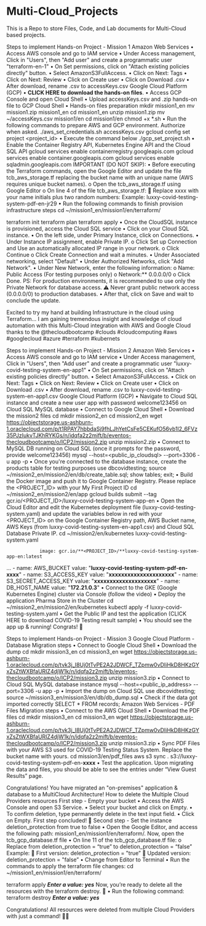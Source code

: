# Multi-Cloud_Projects
This is a Repo to store Files, Code, and Lab documents for Multi-Cloud based projects.

Steps to implement Hands-on Project - Mission 1
Amazon Web Services
•	Access AWS console and go to IAM service
•	Under Access management, Click in "Users", then "Add user" and create a programmatic user "terraform-en-1"
•	On Set permissions, click on "Attach existing policies directly" button.
•	Select AmazonS3FullAccess.
•	Click on Next: Tags
•	Click on Next: Review
•	Click on Create user
•	Click on Download .csv
•	After download, rename .csv to accessKeys.csv
Google Cloud Platform (GCP)
•	**CLICK HERE to download the hands-on files**.
•	Access GCP Console and open Cloud Shell
•	Upload accessKeys.csv and .zip hands-on file to GCP Cloud Shell
•	Hands-on files preparation
mkdir mission1_en
mv mission1.zip mission1_en
cd mission1_en
unzip mission1.zip
mv ~/accessKeys.csv mission1/en
cd mission1/en
chmod +x *.sh
•	Run the following commands to prepare AWS and GCP environment. Authorize when asked.
./aws_set_credentials.sh accessKeys.csv
gcloud config set project <project_id>
•	Execute the command below
./gcp_set_project.sh
•	Enable the Container Registry API, Kubernetes Engine API and the Cloud SQL API
gcloud services enable containerregistry.googleapis.com 
gcloud services enable container.googleapis.com 
gcloud services enable sqladmin.googleapis.com 
IMPORTANT (DO NOT SKIP):
•	Before executing the Terraform commands, open the Google Editor and update the file tcb_aws_storage.tf replacing the bucket name with an unique name (AWS requires unique bucket names).
o	Open the tcb_aws_storage.tf using Google Editor
o	On line 4 of the file tcb_aws_storage.tf: 
	Replace xxxx with your name initials plus two random numbers: Example: luxxy-covid-testing-system-pdf-en-jr29
•	Run the following commands to finish provision infrastructure steps
cd ~/mission1_en/mission1/en/terraform/

terraform init
terraform plan
terraform apply
•	Once the CloudSQL instance is provisioned, access the Cloud SQL service
•	Click on your Cloud SQL instance.
•	On the left side, under Primary Instance, click on Connections.
•	Under Instance IP assignment, enable Private IP. 
o	Click Set up Connection and Use an automatically allocated IP range in your network.
o	Click Continue
o	Click Create Connection and wait a minutes.
•	Under Associated networking, select "Default"
•	Under Authorized Networks, click "Add Network".
•	Under New Network, enter the following information: 
o	Name: Public Access (For testing purposes only)
o	Network:** 0.0.0.0/0
o	Click Done.
PS: For production environments, it is recommended to use only the Private Network for database access. ⚠️ Never grant public network access (0.0.0.0/0) to production databases.
•	After that, click on Save and wait to conclude the update.


Excited to try my hand at building Infrastructure in the cloud using Terraform...
I am gaining tremendous insight and knowledge of cloud automation with this 
Multi-Cloud integration with AWS and Google Cloud thanks to the 
@thecloudbootcamp  #clouds #cloudcomputing #aws #googlecloud #azure #terraform #kubernets


Steps to implement Hands-on Project - Mission 2
Amazon Web Services
•	Access AWS console and go to IAM service
•	Under Access management, Click in "Users", then "Add user" and create a programmatic user "luxxy-covid-testing-system-en-app1"
•	On Set permissions, click on "Attach existing policies directly" button.
•	Select AmazonS3FullAccess.
•	Click on Next: Tags
•	Click on Next: Review
•	Click on Create user
•	Click on Download .csv
•	After download, rename .csv to luxxy-covid-testing-system-en-app1.csv
Google Cloud Platform (GCP)
•	Navigate to Cloud SQL instance and create a new user app with password welcome123456 on Cloud SQL MySQL database
•	Connect to Google Cloud Shell
•	Download the mission2 files
cd
mkdir mission2_en
cd mission2_en
wget <https://objectstorage.us-ashburn-1.oraclecloud.com/p/t1RPAY7hbbdaSj9fhLJhYetCsFe5CEKufO56vb1l2_6FVz35PJzIukvTJKhRYKGs/n/idqfa2z2mift/b/eventos-thecloudbootcamp/o/ICP2/mission2.zip>
unzip mission2.zip
•	Connect to MySQL DB running on Cloud SQL (once it prompts for the password, provide welcome123456)
mysql --host=<public_ip_cloudsql> --port=3306 -u app -p
•	Once you're connected to the database instance, create the products table for testing purposes
use dbcovidtesting;
source ~/mission2_en/mission2/en/db/create_table.sql;
show tables;
exit;
•	Build the Docker image and push it to Google Container Registry. Please replace the <PROJECT_ID> with your My First Project ID
cd ~/mission2_en/mission2/en/app
gcloud builds submit --tag gcr.io/<PROJECT_ID>/luxxy-covid-testing-system-app-en
•	Open the Cloud Editor and edit the Kubernetes deployment file (luxxy-covid-testing-system.yaml) and update the variables below in red with your <PROJECT_ID> on the Google Container Registry path, AWS Bucket name, AWS Keys (from luxxy-covid-testing-system-en-app1.csv) and Cloud SQL Database Private IP.
cd ~/mission2/en/kubernetes
luxxy-covid-testing-system.yaml

				image: gcr.io/**<PROJECT_ID>/**luxxy-covid-testing-system-app-en:latest
...
				- name: AWS_BUCKET
          value: "**luxxy-covid-testing-system-pdf-en-xxxx**"
        - name: S3_ACCESS_KEY
          value: "**xxxxxxxxxxxxxxxxxxxxx**"
        - name: S3_SECRET_ACCESS_KEY
          value: "**xxxxxxxxxxxxxxxxxxxx**"
        - name: DB_HOST_NAME
          value: "**172.21.0.3**"
•	Connect to the GKE (Google Kubernetes Engine) cluster via Console (follow the video)
•	Deploy the application Pharma Store in the Cluster
cd ~/mission2_en/mission2/en/kubernetes
kubectl apply -f luxxy-covid-testing-system.yaml
•	Get the Public IP and test the application (CLICK HERE to download COVID-19 Testing result sample)
•	You should see the app up & running! Congrats! 🎉

Steps to implement Hands-on Project - Mission 3
Google Cloud Platform - Database Migration steps
•	Connect to Google Cloud Shell
•	Download the dump
cd
mkdir mission3_en
cd mission3_en
wget <https://objectstorage.us-ashburn-1.oraclecloud.com/p/tvk3j_I8Uj0tTvPE2A2JDWCF_TZpmw0vDIiHkD8HKzGYxZsZtWXBfaURIZ4djW1k/n/idqfa2z2mift/b/eventos-thecloudbootcamp/o/ICP2/mission3.zip>
unzip mission3.zip
•	Connect to Cloud SQL MySQL database instance
mysql --host=<public_ip_address> --port=3306 -u app -p
•	Import the dump on Cloud SQL
use dbcovidtesting;
source ~/mission3_en/mission3/en/db/db_dump.sql
•	Check if the data got imported correctly
SELECT * FROM records;
Amazon Web Services - PDF Files Migration steps
•	Connect to the AWS Cloud Shell
•	Download the PDF files
cd
mkdir mission3_en
cd mission3_en
wget <https://objectstorage.us-ashburn-1.oraclecloud.com/p/tvk3j_I8Uj0tTvPE2A2JDWCF_TZpmw0vDIiHkD8HKzGYxZsZtWXBfaURIZ4djW1k/n/idqfa2z2mift/b/eventos-thecloudbootcamp/o/ICP2/mission3.zip>
unzip mission3.zip
•	Sync PDF Files with your AWS S3 used for COVID-19 Testing Status System. Replace the bucket name with yours.
cd mission3/en/pdf_files
aws s3 sync . s3://luxxy-covid-testing-system-pdf-en-**xxxx**
•	Test the application. Upon migrating the data and files, you should be able to see the entries under “View Guest Results” page.
 
Congratulations! You have migrated an "on-premises" application & database to a MultiCloud Architecture!
How to delete the Multiple Cloud Providers resources
First step - Empty your bucket
•	Access the AWS Console and open S3 Service.
•	Select your bucket and click on Empty.
•	To confirm deletion, type permanently delete in the text input field.
•	Click on Empty.
First step concluded! 🎉
Second step - Set the instance deletion_protection from true to false
•	Open the Google Editor, and access the following path: mission1_en/mission1/en/terraform/. Now, open the tcb_gcp_database.tf file
•	On line 11 of the tcb_gcp_database.tf file:
o	Replace from deletion_protection = “true” to deletion_protection = “false” Example: 
	First version: deletion_protection = "true”
	Updated version: deletion_protection = "false”
•	Change from Editor to Terminal
•	Run the commands to apply the terraform file changes:
cd ~/mission1_en/mission1/en/terraform/

terraform apply
	***Enter a value: yes***
Now, you’re ready to delete all the resources with the terraform destroy. 🚀
•	Run the following command:
terraform destroy
	***Enter a value: yes***
 
Congratulations! All resources were deleted from multiple Cloud Providers with just a command! 🚀✅
